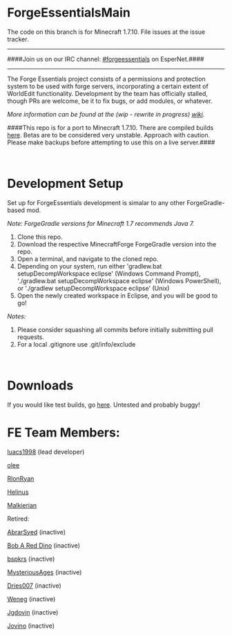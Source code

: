 ForgeEssentialsMain
===================

The code on this branch is for Minecraft 1.7.10. File issues at the issue tracker.

*******************
####Join us on our IRC channel: [#forgeessentials](http://webchat.esper.net/?channels=forgeessentials&prompt=1) on EsperNet.####

*******************

The Forge Essentials project consists of a permissions and protection system to be used with forge servers, incorporating a certain extent of WorldEdit functionality. Development by the team has officially stalled, though PRs are welcome, be it to fix bugs, or add modules, or whatever.

*More information can be found at the (wip - rewrite in progress) [wiki](https://github.com/ForgeEssentials/ForgeEssentialsMain/wiki).*

####This repo is for a port to Minecraft 1.7.10. There are compiled builds [here](http://198.23.242.205:8080/job/ForgeEssentials/). Betas are to be considered very unstable. Approach with caution. Please make backups before attempting to use this on a live server.####

<br>

Development Setup
=================
Set up for ForgeEssentials development is simalar to any other ForgeGradle-based mod.

*Note: ForgeGradle versions for Minecraft 1.7 recommends Java 7.*

1. Clone this repo.
2. Download the respective MinecraftForge ForgeGradle version into the repo.
3. Open a terminal, and navigate to the cloned repo.
4. Depending on your system, run either 'gradlew.bat setupDecompWorkspace eclipse' (Windows Command Prompt), './gradlew.bat setupDecompWorkspace eclipse' (Windows PowerShell), or './gradlew setupDecompWorkspace eclipse' (Unix)
5. Open the newly created workspace in Eclipse, and you will be good to go!

*Notes:*
1. Please consider squashing all commits before initially submitting pull requests.
2. For a local .gitignore use .git/info/exclude

<br>

Downloads
=========

If you would like test builds, go [here](http://198.23.242.205:8080/job/ForgeEssentials/). Untested and probably buggy!

FE Team Members:
================
<a href="https://github.com/luacs1998">luacs1998</a> (lead developer)

<a href="https://github.com/olee">olee</a>

<a href="https://github.com/RlonRyan">RlonRyan</a>

<a href="https://github.com/helinus">Helinus</a>

<a href="https://github.com/Malkierian">Malkierian</a>

Retired:

<a href="https://github.com/AbrarSyed">AbrarSyed</a>  (inactive)

<a href="https://github.com/Bob-A-Red-Dino">Bob A Red Dino</a>  (inactive)

<a href="https://github.com/bspkrs">bspkrs</a> (inactive)

<a href="https://github.com/MysteriousAges">MysteriousAges</a> (inactive)

<a href="https://github.com/dries007">Dries007</a> (inactive)

<a href="https://github.com/Weneg">Weneg</a> (inactive)

<a href="https://github.com/Jgdovin">Jgdovin</a>  (inactive)

<a href="https://github.com/jovino">Jovino</a> (inactive)
